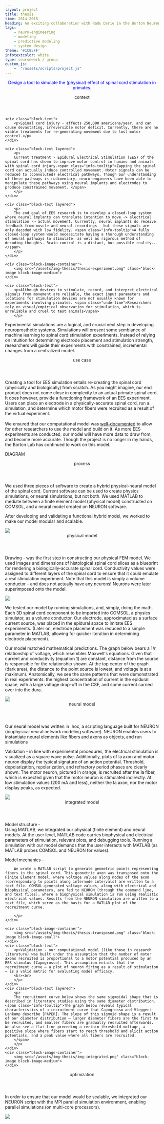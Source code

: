 ```yaml
---
layout: project
title: thesis
time: 2014-2015
heading: An exciting collaboration with Radu Darie in the Borton Neuromotion Laboratory at Brown University. We created a tool to predict movement from spinal cord stimulation in primates. The project was built in modular fashion to allow for continuous development, and the Borton laboratory has continued to build on the project. 
tags:
    - neuro-engineering
    - modeling
    - predictive modeling
    - system design
theme: '#1C85FF'
infotextcolor: white
type: coursework / group
custom_js:     
    -  "/assets/scripts/project.js"
---
```



<section class="intro block">
    <div class="intro-text block-text">
        <p style="text-align: center; color: blue"> Design a tool to simulate the (physical) effect of spinal cord stimulation in primates.
        </p>
    </div>
</section>

<section class="block">
    <header class="block-header">context</header>
    
    <div class="block-text">
        <p>Spinal cord injury - affects 250,000 americans/year, and can cause devastating, irreversible motor deficit. Currently, there are no viable treatments for re-generating movement due to lost motor control.</p>  
    </div>
    
    <div class="block-text layered">
        <p>
        Current treatment - Epidural Electrical Stimulation (EES) of the spinal cord has shown to improve motor control in humans and animals with spinal cord injury.<span class="info-tooltip">Zapping the spinal cord can actually induce controlled movement. Motor signals can be reduced to (convoluted) electrical pathways. Though our understanding of these pathways is rudimentary, neuro-engineers have been able to manipulate these pathways using neural implants and electrodes to produce constrained movement. </span>
        </p>
    </div>
    
    <div class="block-text layered">        
        <p>
        The end goal of EES research is to develop a closed-loop system where neural implants can translate intention to move -> electrical stimulation -> actual movement. Currently, neural implants do receive feedback from muscle and neural recordings - but these signals are only decoded with low fidelity. <span class="info-tooltip">A fully closed-loop system would necessitate having a thorough understanding of neural pathways to stimulate, as well as rigorous method of decoding thoughts. Brain control is a distant, but possible reality...</span>
        </p>
    </div>  
    
    <div class="block-image-container">
        <img src="/assets/img-thesis/thesis-experiment.png" class="block-image block-image-medium">    
    </div>          
      
    <div class="block-text">
        <p>Although devices to stimulate, record, and interpret electrical signals from movement are reliable, the exact input parameters and locations for stimulation devices are not usually known for experiments involving primates. <span class="underline">Researchers rely on visual/empirical observation for stimulation, which is unreliable and cruel to test animals</span>
        </p>
   </div>
   
   <div class="block-text layered">
        <p>
        Experimental simulations are a logical, and crucial next step in developing neuroprosthetic systems. 
        <span class="info-tooltip">
        Simulations will present some semblance of machine learning to spinal cord stimulation experiments. Instead of relying on intuition for determining electrode placement and stimulation strength, researchers will guide their experiments with constrained, incremental changes from a centralized model. 
        </span>
        </p> 
    </div>      
</section>


<section class="block">
    <header class="block-header">use case</header>
    <div>
        <p>
        Creating a tool for EES simulation entails re-creating the spinal cord (physically and biologically) from scratch. As you might imagine, our end product does not come close in complexity to an actual primate spinal cord. It does however, provide a <span class="underline">functioning framework of an EES experiment</span>. Users can place an electrode in a physically-accurate spinal cord, run a simulation, and determine which motor fibers were recruited as a result of the virtual experiment.
        <br><br>
        We ensured that our computational model was <a href="https://github.com/penguinscontrol/Spinal-Cord-Modeling"  class="underline">well-documented</a> to allow for other researchers to use the model and build on it. As more EES experiments are conducted, our model will have more data to draw from, and become more accurate. Though the project is no longer in my hands, the Borton Lab has continued to work on this model.
        </p>
    </div>      
    <div class="block-text">
        <p> DIAGRAM
        </p>
    </div>    
</section>

<section class="block">
    <header class="block-header">process</header>
    <div class="block-text">
        <p> 
        We used three pieces of software to create a hybrid physical-neural model of the spinal cord.
        <span class="info-tooltip">
        Current software can be used to create physics simulations, or neural simulations, but not both. We used MATLAB to mediate between a finite element model (physical model) constructed on COMSOL, and a neural model created on NEURON software.
        </span>        
        </p> 
        <p>
        After developing and validating a functional hybrid model, we worked to make our model modular and scalable.
        </p>
    </div>      
    <div class="block-image-container">
        <img src="/assets/img-thesis/thesis-process.png" class="block-image block-image-medium">    
    </div>  
</section>


<section class="block">
    <header class="block-header">physical model</header>
    <div class="block-text layered">
    <div style="clear:both"></div>
        <p>Drawing - was the first step in constructing our physical FEM model. We used images and dimensions of histological spinal cord slices as a blueprint for rendering a biologically-accurate spinal cord. 
        <span class="info-tooltip">
        Conductivity values were assigned to different layers of the spinal cord to ensure that it could emulate a real stimulation experiment. Note that this model is simply a volume conductor - and does not actually have any neurons! Neurons were later superimposed onto the model.</span> </p>  
    </div>      
    <div class="block-image-container">
        <img src="/assets/img-thesis/thesis-finiteelement.png" class="block-image block-image-medium">    
    </div>      
    <div class="block-text">
        <p>      
        We tested our model by running simulations, and, simply, doing the math. Each 3D spinal cord component to be imported into COMSOL, a physics simulator, as a volume conductor. Our electrode, approximated as a surface current source, was placed in the epidural space to imitate EES experiments. (Later on, electrode placement was reduced to a simple parameter in MATLAB, allowing for quicker iteration in determining electrode placement). 
        </p>
    </div>
    <div class="block-text layered">  
        <p>
        Our model matched mathematical predictions. 
        <span class="info-tooltip">The graph below bears a 1/r relationship of voltage, which resembles Maxwell's equations.  Given that current and conductivity (equation 1) are constant, distance from the source is responsible for the relationship shown. At the top center of the graph (dark area), the distance to the point source is lowest, and voltage is at a maximum). Anatomically, we see the same patterns that were demonstrated in real experiments: the highest concentration of current in the epidural space, with a large voltage drop-off in the CSF, and some current carried over into the dura.</span>       
        </p>  
    </div>          
    <div class="block-image-container">
        <img src="/assets/img-thesis/thesis-voltage-distribution.png" class="block-image block-image-medium">    
    </div>      
</section>

<section class="block">
    <header class="block-header">neural model</header>
    <div class="block-text">
        <p>Our neural model was written in .hoc, a scripting language built for NEURON (biophysical neural network modeling software). NEURON enables users to instantiate neural elements like fibers and axons as objects, and run simulations 
        </p>     
    </div>     
    <div class="block-text layered">
         <p>Validation - in line with experimental procedures, the electrical stimulation is visualized as a square wave pulse. Additionally, plots of Ia axon and motor neuron display the typical signature of an action potential.
         <span class="info-tooltip">
           Threshold, depolarization, repolarization, and refractory period phases are clearly shown. The motor neuron, pictured in orange, is recruited after the Ia fiber, which is expected given that the motor neuron is stimulated indirectly. At low stimulation values (200 mA and less), neither the Ia axon, nor the motor display peaks, as expected.         
         </span>
        </p>
    </div>
    <div class="block-image-container">
        <img src="/assets/img-thesis/thesis-neural.png" class="block-image block-image-medium">    
    </div>  

</section>

<section class="block">
    <header class="block-header">integrated model</header>
    <div class="block-text">
        <p>Model structure - <br>Using MATLAB, we integrated our physical (finite element) and neural models. At the user level,  MATLAB code carries biophysical and electrical parameters of stimulation, relevant plots, and debugging tools. Running a simulation with our model demands that the user interacts with MATLAB (as MATLAB probes COMSOL and NEURON for values). 
        </p>  
    </div>
    <div class="block-text">   
        <p>
        Model mechanics -  
        <br>

        We wrote a MATLAB script to generate geometric points representing fibers in the spinal cord. This geometric axon was transposed onto the Finite Element model, where voltage values along nodes of the axon (corresponding to points along internode intervals) are written to a text file. COMSOL-generated voltage values, along with electrical and biophysical parameters, are fed to NEURON (through the command line, and text files), where a biophysical simulation is run using realistic electrical values. Results from the NEURON simulation are written to a text file, which serve as the basis for a MATLAB plot of the recruitment curve. 
     
        </p>
    </div>   

    <div class="block-image-container">
        <img src="/assets/img-thesis/thesis-transposed.png" class="block-image block-image-small">    
    </div>   
    <div class="block-text">
        <p>Validation - our computational model (like those in research literature) was built under the assumption that the number of motor axons recruited is proportional to a motor potential produced by an EES stimulus [Capogrosso]. This assumption entails that the recruitment curve – a plot of neuron firing as a result of stimulation – is a valid metric for evaluating model efficacy. 
        <br><br> 
        </p>
    </div>
    <div class="block-text layered">
        <p>    
        The recruitment curve below shows the same sigmoidal shape that is described in literature studies using the same diameter distribution. <span class="info-tooltip">The graph below reveals typical characteristics of a recruitment curve that Capogrosso and Vleggert-Lankamp describe [PAPER]. The slope of this sigmoid shape is a result of our diameter distribution — larger diameter fibers are the first to be recruited, and smaller fibers are gradually recruited afterwards. We also see a flat-line preceding a certain threshold voltage, a positive slope where fibers start to reach threshold and elicit action potentials, and a peak value where all fibers are recruited.
        </span>
        </p>  
    </div>        
    <div class="block-image-container">
        <img src="/assets/img-thesis/img-integrated.png" class="block-image block-image-medium">    
    </div>    
</section>

<section class="block">
    <header class="block-header">optimization</header>
    <div class="block-text">
        <p>In order to ensure that our model would be scalable, we integrated our NEURON script with the MPI parallel simulation environment, enabling parallel simulations (on multi-core processors).
        </p>  
    </div>     
    <div class="block-image-container">
        <img src="/assets/img-thesis/thesis-parallelization.png" class="block-image" style="max-width: 550px">     
    </div>
    <div class="block-text"> 
    </div>
</section>






